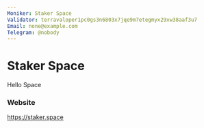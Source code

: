 ```yaml
---
Moniker: Staker Space
Validator: terravaloper1pc0gs3n6803x7jqe9m7etegmyx29xw38aaf3u7
Email: none@example.com
Telegram: @nobody
---
```


# Staker Space

Hello Space

### Website

https://staker.space

